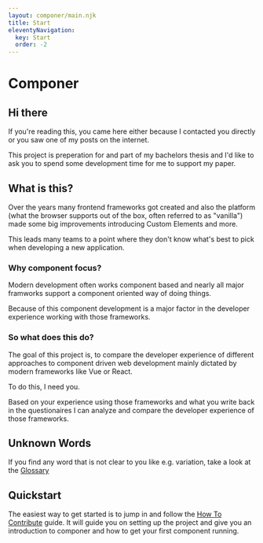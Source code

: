 ```yaml
---
layout: componer/main.njk
title: Start
eleventyNavigation:
  key: Start
  order: -2
---
```


# Componer

## Hi there

If you're reading this, you came here either because I contacted you directly or you saw one of my posts on the internet.

This project is preperation for and part of my bachelors thesis and I'd like to ask you to spend some development time for me to support my paper.

## What is this?

Over the years many frontend frameworks got created and also the platform (what the browser supports out of the box, often referred to as "vanilla") made some big improvements introducing Custom Elements and more.

This leads many teams to a point where they don't know what's best to pick when developing a new application.

### Why component focus?

Modern development often works component based and nearly all major framworks support a component oriented way of doing things. 

Because of this component development is a major factor in the developer experience working with those frameworks.

### So what does this do?

The goal of this project is, to compare the developer experience of different approaches to component driven web development mainly dictated by modern frameworks like Vue or React.

To do this, I need you.

Based on your experience using those frameworks and what you write back in the questionaires I can analyze and compare the developer experience of those frameworks.

## Unknown Words

If you find any word that is not clear to you like e.g. variation, take a look at the [Glossary](/glossary)

## Quickstart

The easiest way to get started is to jump in and follow the [How To Contribute](/howToContribute) guide.
It will guide you on setting up the project and give you an introduction to componer and how to get your first component running.

